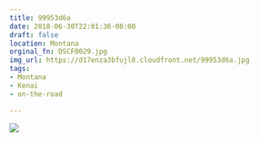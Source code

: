 ```yaml
---
title: 99953d6a
date: 2018-06-30T22:01:36-08:00
draft: false
location: Montana
orginal_fn: DSCF0029.jpg
img_url: https://d17enza3bfujl8.cloudfront.net/99953d6a.jpg
tags:
- Montana
- Kenai
- on-the-road

---
```


![](https://d17enza3bfujl8.cloudfront.net/99953d6a.jpg)

